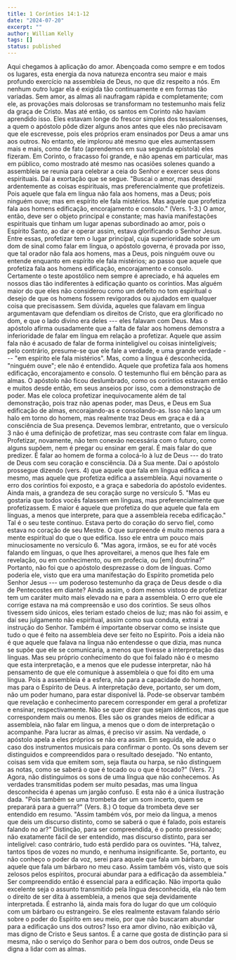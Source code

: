 ```yaml
---
title: 1 Coríntios 14:1-12
date: "2024-07-20"
excerpt: ""
author: William Kelly
tags: []
status: published
---
```


Aqui chegamos à aplicação do amor. Abençoada como sempre e em todos os
lugares, esta energia da nova natureza encontra seu maior e mais
profundo exercício na assembleia de Deus, no que diz respeito a nós. Em
nenhum outro lugar ela é exigida tão continuamente e em formas tão
variadas. Sem amor, as almas ali naufragam rápida e completamente; com
ele, as provações mais dolorosas se transformam no testemunho mais feliz
da graça de Cristo. Mas até então, os santos em Corinto não haviam
aprendido isso. Eles estavam longe do frescor simples dos
tessalonicenses, a quem o apóstolo pôde dizer alguns anos antes que eles
não precisavam que ele escrevesse, pois eles próprios eram ensinados por
Deus a amar uns aos outros. No entanto, ele implorou até mesmo que eles
aumentassem mais e mais, como de fato (aprendemos em sua segunda
epístola) eles fizeram. Em Corinto, o fracasso foi grande, e não apenas
em particular, mas em público, como mostrado até mesmo nas ocasiões
solenes quando a assembleia se reunia para celebrar a ceia do Senhor e
exercer seus dons espirituais. Daí a exortação que se segue. \"Buscai o
amor, mas desejai ardentemente as coisas espirituais, mas
preferencialmente que profetizeis. Pois aquele que fala em língua não
fala aos homens, mas a Deus; pois ninguém ouve; mas em espírito ele fala
mistérios. Mas aquele que profetiza fala aos homens edificação,
encorajamento e consolo.\" (Vers. 1-3.) O amor, então, deve ser o objeto
principal e constante; mas havia manifestações espirituais que tinham um
lugar apenas subordinado ao amor, pois o Espírito Santo, ao dar e operar
assim, estava glorificando o Senhor Jesus. Entre essas, profetizar tem o
lugar principal, cuja superioridade sobre um dom de sinal como falar em
língua, o apóstolo governa, é provada por isso, que tal orador não fala
aos homens, mas a Deus, pois ninguém ouve ou entende enquanto em
espírito ele fala mistérios; ao passo que aquele que profetiza fala aos
homens edificação, encorajamento e consolo. Certamente o teste
apostólico nem sempre é apreciado, e há aqueles em nossos dias tão
indiferentes à edificação quanto os coríntios. Mas alguém maior do que
eles não considerou como um defeito no tom espiritual o desejo de que os
homens fossem revigorados ou ajudados em qualquer coisa que precisassem.
Sem dúvida, aqueles que falavam em língua argumentavam que defendiam os
direitos de Cristo, que era glorificado no dom, e que o lado divino era
deles --- eles falavam com Deus. Mas o apóstolo afirma ousadamente que a
falta de falar aos homens demonstra a inferioridade de falar em língua
em relação a profetizar. Aquele que assim fala não é acusado de falar de
forma ininteligível ou coisas ininteligíveis; pelo contrário, presume-se
que ele fale a verdade, e uma grande verdade --- \"em espírito ele fala
mistérios\". Mas, como a língua é desconhecida, \"ninguém ouve\"; ele
não é entendido. Aquele que profetiza fala aos homens edificação,
encorajamento e consolo. O testemunho flui em bênção para as almas. O
apóstolo não ficou deslumbrado, como os coríntios estavam então e muitos
desde então, em seus anseios por isso, com a demonstração de poder. Mas
ele coloca profetizar inequivocamente além de tal demonstração, pois
traz não apenas poder, mas Deus, e Deus em Sua edificação de almas,
encorajando-as e consolando-as. Isso não lança um halo em torno do
homem, mas realmente traz Deus em graça e dá a consciência de Sua
presença. Devemos lembrar, entretanto, que o versículo 3 não é uma
definição de profetizar, mas seu contraste com falar em língua.
Profetizar, novamente, não tem conexão necessária com o futuro, como
alguns supõem, nem é pregar ou ensinar em geral. É mais falar do que
predizer. É falar ao homem de forma a colocá-lo à luz de Deus --- do
trato de Deus com seu coração e consciência. Dá a Sua mente. Daí o
apóstolo prossegue dizendo (vers. 4) que aquele que fala em língua
edifica a si mesmo, mas aquele que profetiza edifica a assembleia. Aqui
novamente o erro dos coríntios foi exposto, e a graça e sabedoria do
apóstolo evidentes. Ainda mais, a grandeza de seu coração surge no
versículo 5. \"Mas eu gostaria que todos vocês falassem em línguas, mas
preferencialmente que profetizassem. E maior é aquele que profetiza do
que aquele que fala em línguas, a menos que interprete, para que a
assembleia receba edificação.\" Tal é o seu teste contínuo. Estava perto
do coração do servo fiel, como estava no coração de seu Mestre. O que
surpreende é muito menos para a mente espiritual do que o que edifica.
Isso ele entra um pouco mais minuciosamente no versículo 6. \"Mas agora,
irmãos, se eu for até vocês falando em línguas, o que lhes aproveitarei,
a menos que lhes fale em revelação, ou em conhecimento, ou em profecia,
ou \[em\] doutrina?\" Portanto, não foi que o apóstolo desprezasse o dom
de línguas. Como poderia ele, visto que era uma manifestação do Espírito
prometida pelo Senhor Jesus --- um poderoso testemunho da graça de Deus
desde o dia de Pentecostes em diante? Ainda assim, o dom menos vistoso
de profetizar tem um caráter muito mais elevado na e para a assembleia.
O erro que ele corrige estava na má compreensão e uso dos coríntios. Se
seus olhos tivessem sido únicos, eles teriam estado cheios de luz; mas
não foi assim, e daí seu julgamento não espiritual, assim como sua
conduta, extrai a instrução do Senhor. Também é importante observar como
se insiste que tudo o que é feito na assembleia deve ser feito no
Espírito. Pois a ideia não é que aquele que falava na língua não
entendesse o que dizia, mas nunca se supõe que ele se comunicaria, a
menos que tivesse a interpretação das línguas. Mas seu próprio
conhecimento do que foi falado não é o mesmo que esta interpretação, e a
menos que ele pudesse interpretar, não há pensamento de que ele
comunique à assembleia o que foi dito em uma língua. Pois a assembleia é
a esfera, não para a capacidade do homem, mas para o Espírito de Deus. A
interpretação deve, portanto, ser um dom, não um poder humano, para
estar disponível lá. Pode-se observar também que revelação e
conhecimento parecem corresponder em geral a profetizar e ensinar,
respectivamente. Não se quer dizer que sejam idênticos, mas que
correspondem mais ou menos. Eles são os grandes meios de edificar a
assembleia, não falar em língua, a menos que o dom de interpretação o
acompanhe. Para lucrar as almas, é preciso vir assim. Na verdade, o
apóstolo apela a eles próprios se não era assim. Em seguida, ele aduz o
caso dos instrumentos musicais para confirmar o ponto. Os sons devem ser
distinguidos e compreendidos para o resultado desejado. \"No entanto,
coisas sem vida que emitem som, seja flauta ou harpa, se não distinguem
as notas, como se saberá o que é tocado ou o que é tocado?\" (Vers. 7.)
Agora, não distinguimos os sons de uma língua que não conhecemos. As
verdades transmitidas podem ser muito pesadas, mas uma língua
desconhecida é apenas um jargão confuso. E esta não é a única ilustração
dada. \"Pois também se uma trombeta der um som incerto, quem se
preparará para a guerra?\" (Vers. 8.) O toque da trombeta deve ser
entendido em resumo. \"Assim também vós, por meio da língua, a menos que
deis um discurso distinto, como se saberá o que é falado, pois estareis
falando no ar?\" Distinção, para ser compreendida, é o ponto
pressionado; não exatamente fácil de ser entendido, mas discurso
distinto, para ser inteligível: caso contrário, tudo está perdido para
os ouvintes. \"Há, talvez, tantos tipos de vozes no mundo, e nenhuma
insignificante. Se, portanto, eu não conheço o poder da voz, serei para
aquele que fala um bárbaro, e aquele que fala um bárbaro no meu caso.
Assim também vós, visto que sois zelosos pelos espíritos, procurai
abundar para a edificação da assembleia.\" Ser compreendido então é
essencial para a edificação. Não importa quão excelente seja o assunto
transmitido pela língua desconhecida, ela não tem o direito de ser dita
à assembleia, a menos que seja devidamente interpretada. É estranho lá,
ainda mais fora do lugar do que um colóquio com um bárbaro ou
estrangeiro. Se eles realmente estavam falando sério sobre o poder do
Espírito em seu meio, por que não buscaram abundar para a edificação uns
dos outros? Isso era amor divino, não exibição vã, mas digno de Cristo e
Seus santos. É a carne que gosta de distinção para si mesma, não o
serviço do Senhor para o bem dos outros, onde Deus se digna a lidar com
as almas.
